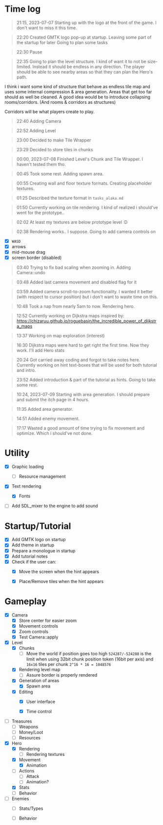 # Time log

> 21:15, 2023-07-07
Starting up with the logo at the front of the game.
I don't want to miss it this time.

> 22:20
Created GMTK logo pop-up at startup.
Leaving some part of the startup for later
Going to plan some tasks

> 22:30
Pause

> 22:35
Going to plan the level structure.
I kind of want it to not be size-limited.
Instead it should be endless in any direction.
The player should be able to see nearby areas
 so that they can plan the Hero's path.

I think i want some kind of structure that
 behave as endless tile map and uses some
 internal compression & area generation.
Areas that get too far should as well be cleaned.
A good idea would be to introduce collapsing rooms/corridors. (And rooms & corridors as structures)

Corridors will be what players create to play.

> 22:40
Adding Camera

> 22:52
Adding Level

> 23:00
Decided to make Tile Wrapper

> 23:29
Decided to store tiles in chunks

> 00:00, 2023-07-08
Finished Level's Chunk and Tile Wrapper.
I haven't tested them tho.

> 00:45
Took some rest.
Adding spawn area.

> 00:55
Creating wall and floor texture formats.
Creating placeholder textures.

> 01:25
Described the texture format in `tasks_alaka.md`

> 01:50
Currently working on tile rendering.
I kind of realized i should've went for the prototype..

> 02:02
At least my textures are below prototype level :D

> 02:38
Rendering works.. I suppose.
Going to add camera controls on
 - [x] `WASD`
 - [x] arrows
 - [x] mid-mouse drag
 - [x] screen border (disabled)

> 03:40
Trying to fix bad scaling when zooming in.
Adding Camera::undo

> 03:48
Added last camera movement and disabled flag for it

> 03:59
Added camera scroll-to-zoom functionality.
I wanted it better (with respect to cursor position)
 but i don't want to waste time on this.

> 10:48
Took a nap from nearly 5am to now.
Rendering hero.

> 12:52
Currently working on Dijkstra maps inspired by:
<https://chizaruu.github.io/roguebasin/the_incredible_power_of_dijkstra_maps>

> 13:37
Working on map exploration (interest)

> 16:30
Dijkstra maps were hard to get right the first time.
Now they work.
I'll add Hero stats


> 20:24
Got carried away coding and forgot to take notes here.
Currently working on hint text-boxes that will be used
 for both tutorial and intro.

> 23:52
Added introduction & part of the tutorial as hints.
Going to take some rest.

> 10:24, 2023-07-09
Starting with area generation.
I should prepare and submit the itch page in 4 hours.

> 11:35
Added area generator.

> 14:51
Added enemy movement.


> 17:17
Wasted a good amount of time trying to fix movement
 and optimize. Which i should've not done.


# Utility
- [x] Graphic loading
    - [ ] Resource management
- [x] Text rendering
    - [x] Fonts
- [ ] Add SDL_mixer to the engine to add sound


# Startup/Tutorial
- [x] Add GMTK logo on startup
- [x] Add theme in startup
- [x] Prepare a monologue in startup
- [x] Add tutorial notes
- [x] Check if the user can:
    - [x] Move the screen when the hint appears
    - [x] Place/Remove tiles when the hint appears


# Gameplay
- [x] Camera
    - [x] Store center for easier zoom
    - [x] Movement controls
    - [x] Zoom controls
    - [x] Test Camera::apply

- [x] Level
    - [x] Chunks
        - [ ] Move the world if position goes too high
            `524287/-524288` is the limit when using 32bit chunk position token (16bit per axis) and `16x16` tiles per chunk `2^16 * 16 = 1048576`
    - [x] Rendering level map
        - [ ] Assure border is properly rendered
    - [x] Generation of areas
        - [x] Spawn area
    - [x] Editing
        - [x] User interface
        - [x] Time control


- [ ] Treasures
    - [ ] Weapons
    - [ ] Money/Loot
    - [ ] Resources

- [x] Hero
    - [x] Rendering
        - [ ] Rendering textures
    - [x] Movement
        - [x] Animation
    - [ ] Actions
        - [ ] Attack
        - [ ] Animation?
    - [x] Stats
    - [ ] Behavior

- [ ] Enemies
    - [ ] Stats/Types
    - [ ] Behavior



